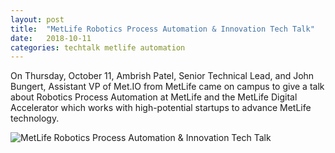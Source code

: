 ```yaml
---
layout: post
title:  "MetLife Robotics Process Automation & Innovation Tech Talk" 
date:   2018-10-11
categories: techtalk metlife automation
---
```


On Thursday, October 11, Ambrish Patel, Senior Technical Lead, and John Bungert, 
Assistant VP of Met.IO from MetLife came on campus to give a talk about Robotics Process
Automation at MetLife and the MetLife Digital Accelerator which works with high-potential 
startups to advance MetLife technology.

<img src="{{site.baseurl}}/assets/images/2018-10-11-metlife-rpa-techtalk.jpg" alt="MetLife Robotics Process Automation & Innovation Tech Talk" />